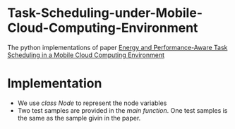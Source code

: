 # Task-Scheduling-under-Mobile-Cloud-Computing-Environment
The python implementations of paper [Energy and Performance-Aware Task Scheduling in a Mobile Cloud Computing Environment](http://www.mpedram.com/Papers/task-sched-MCC-cloud14.pdf)  

# Implementation
- We use *class Node* to represent the node variables
- Two test samples are provided in the *main function*. One test samples is the same as the sample givin in the paper.
